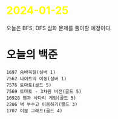 # <span style="color:yellow">2024-01-25</span>

오늘은 BFS, DFS 심화 문제를 풀이할 예정이다.

# 오늘의 백준
```
1697 숨바꼭질(실버 1)
7562 나이트의 이동(실버 1)
7576 토마토(골드 5)
7569 토마토 - 3차원 버전(골드 5)
16928 뱀과 사다리 게임(골드 5)
2206 벽 부수고 이동하기(골드 3)
1707 이분 그래프(골드 4)
```

